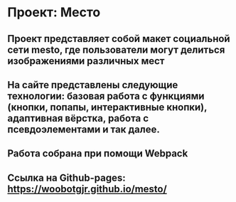 # Проект: Место

## Проект представляет собой макет социальной сети mesto, где пользователи могут делиться изображениями различных мест

## На сайте представлены следующие технологии: базовая работа с функциями (кнопки, попапы, интерактивные кнопки), адаптивная вёрстка, работа с псевдоэлементами и так далее.
## Работа собрана при помощи Webpack

## Ссылка на Github-pages: https://woobotgjr.github.io/mesto/
